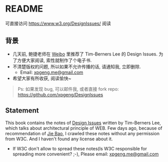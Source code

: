 # README

可直接访问 <https://www.w3.org/DesignIssues/> 阅读

## 背景

- 几天前, 鲍捷老师在 [Weibo](http://weibo.com/xiguadawanzitang?is_all=1) 里推荐了 Tim-Berners Lee 的 Design Issues. 为了方便大家阅读, 索性就制作了个电子书.
- 不清楚版权的问题, 所以如果不允许传播的话, 请通知我, 立即删除.
    - Email: xpgeng.me@gmail.com
- 希望大家有所收获, 阅读愉快~

> Ps: 如果发现 bug, 可以邮件我, 或者直接 fork repo: <https://github.com/xpgeng/DesignIssues>







## Statement

This book contains the notes of [Design Issues](https://www.w3.org/DesignIssues/) written by Tim-Berners Lee, which talks about architectural principle of WEB. Few days ago, because of recommendation of  [Jie Bao](http://baojie.org/blog/), I crawled these notes without any permission from W3C. And I haven't found any license about it. 

- If W3C don't allow to spread these notes(Is W3C responsible for spreading more convenient? ;-), Please email: xpgeng.me@gmail.com





